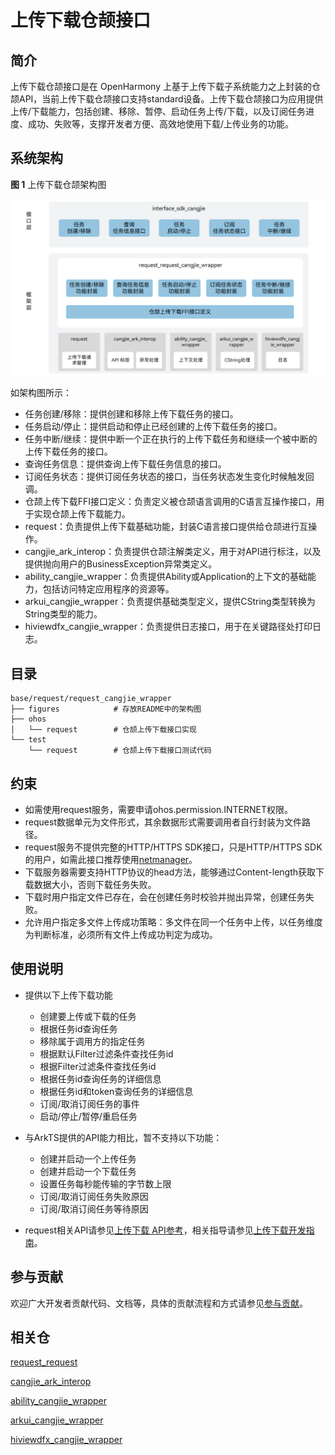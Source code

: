 # 上传下载仓颉接口

## 简介

上传下载仓颉接口是在 OpenHarmony 上基于上传下载子系统能力之上封装的仓颉API，当前上传下载仓颉接口支持standard设备。上传下载仓颉接口为应用提供上传/下载能力，包括创建、移除、暂停、启动任务上传/下载，以及订阅任务进度、成功、失败等，支撑开发者方便、高效地使用下载/上传业务的功能。

## 系统架构

**图 1**  上传下载仓颉架构图

!["上传下载仓颉架构图"](figures/request_cangjie_wrapper_architecture.png)

如架构图所示：

- 任务创建/移除：提供创建和移除上传下载任务的接口。
- 任务启动/停止：提供启动和停止已经创建的上传下载任务的接口。
- 任务中断/继续：提供中断一个正在执行的上传下载任务和继续一个被中断的上传下载任务的接口。
- 查询任务信息：提供查询上传下载任务信息的接口。
- 订阅任务状态：提供订阅任务状态的接口，当任务状态发生变化时候触发回调。
- 仓颉上传下载FFI接口定义：负责定义被仓颉语言调用的C语言互操作接口，用于实现仓颉上传下载能力。
- request：负责提供上传下载基础功能，封装C语言接口提供给仓颉进行互操作。
- cangjie_ark_interop：负责提供仓颉注解类定义，用于对API进行标注，以及提供抛向用户的BusinessException异常类定义。
- ability_cangjie_wrapper：负责提供Ability或Application的上下文的基础能力，包括访问特定应用程序的资源等。
- arkui_cangjie_wrapper：负责提供基础类型定义，提供CString类型转换为String类型的能力。
- hiviewdfx_cangjie_wrapper：负责提供日志接口，用于在关键路径处打印日志。

## 目录

```
base/request/request_cangjie_wrapper
├── figures            # 存放README中的架构图         
├── ohos
│   └── request        # 仓颉上传下载接口实现
└── test
    └── request        # 仓颉上传下载接口测试代码
```

## 约束

- 如需使用request服务，需要申请ohos.permission.INTERNET权限。
- request数据单元为文件形式，其余数据形式需要调用者自行封装为文件路径。
- request服务不提供完整的HTTP/HTTPS SDK接口，只是HTTP/HTTPS SDK 的用户，如需此接口推荐使用[netmanager](https://gitcode.com/openharmony-sig/netmanager_netmanager_cangjie_wrapper)。
- 下载服务器需要支持HTTP协议的head方法，能够通过Content-length获取下载数据大小，否则下载任务失败。
- 下载时用户指定文件已存在，会在创建任务时校验并抛出异常，创建任务失败。
- 允许用户指定多文件上传成功策略：多文件在同一个任务中上传，以任务维度为判断标准，必须所有文件上传成功判定为成功。

## 使用说明

- 提供以下上传下载功能
  
  - 创建要上传或下载的任务
  - 根据任务id查询任务
  - 移除属于调用方的指定任务
  - 根据默认Filter过滤条件查找任务id
  - 根据Filter过滤条件查找任务id
  - 根据任务id查询任务的详细信息
  - 根据任务id和token查询任务的详细信息
  - 订阅/取消订阅任务的事件
  - 启动/停止/暂停/重启任务

- 与ArkTS提供的API能力相比，暂不支持以下功能：
  
  - 创建并启动一个上传任务
  - 创建并启动一个下载任务
  - 设置任务每秒能传输的字节数上限
  - 订阅/取消订阅任务失败原因
  - 订阅/取消订阅任务等待原因

- request相关API请参见[上传下载 API参考](https://gitcode.com/openharmony-sig/arkcompiler_cangjie_ark_interop/blob/master/doc/API_Reference/source_zh_cn/apis/BasicServicesKit/cj-apis-request-agent.md)，相关指导请参见[上传下载开发指南](https://gitcode.com/openharmony-sig/arkcompiler_cangjie_ark_interop/blob/master/doc/Dev_Guide/source_zh_cn/basic-services/request/cj-app-file-upload-download.md)。

## 参与贡献

欢迎广大开发者贡献代码、文档等，具体的贡献流程和方式请参见[参与贡献](https://gitcode.com/openharmony/docs/blob/master/zh-cn/contribute/%E5%8F%82%E4%B8%8E%E8%B4%A1%E7%8C%AE.md)。

## 相关仓

[request_request](https://gitee.com/openharmony/request_request/tree/master)

[cangjie_ark_interop](https://gitcode.com/openharmony-sig/arkcompiler_cangjie_ark_interop/blob/master/README_zh.md)

[ability_cangjie_wrapper](https://gitcode.com/openharmony-sig/ability_ability_cangjie_wrapper/blob/master/README_zh.md)

[arkui_cangjie_wrapper](https://gitcode.com/openharmony-sig/arkui_arkui_cangjie_wrapper/blob/master/README_zh.md)

[hiviewdfx_cangjie_wrapper](https://gitcode.com/openharmony-sig/hiviewdfx_hiviewdfx_cangjie_wrapper/blob/master/README_zh.md)
